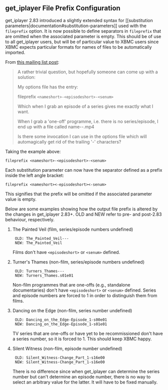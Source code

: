 ## get_iplayer File Prefix Configuration

get_iplayer 2.83 introduced a slightly extended syntax for [[substitution parameters|documentation#substitution-parameters]] used with the `fileprefix` option.  It is now possible to define separators in `fileprefix` that are omitted when the associated parameter is empty.  This should be of use to all get_iplayer users, but will be of particular value to XBMC users since XBMC expects particular formats for names of files to be automatically imported.

From [this mailing list post](http://www.mail-archive.com/get_iplayer@lists.infradead.org/msg03745.html):

>A rather trivial question, but hopefully someone can come up with a solution:
>
>My options file has the entry:
>
>fileprefix `<nameshort>-<episodeshort>-<senum>`
>
>Which when I grab an episode of a series gives me exactly what I want.
>
>When I grab a 'one-off' programme, i.e. there is no series/episode, I end up with a file called name--.mp4
>
>Is there some invocation I can use in the options file which will automagically get rid of the trailing '-' characters?

Taking the example above:

	fileprefix <nameshort>-<episodeshort>-<senum>

Each substitution parameter can now have the separator defined as a prefix inside the left angle bracket:

	fileprefix <nameshort><-episodeshort><-senum>

This signifies that the prefix will be omitted if the associated parameter value is empty.

Below are some examples showing how the output file prefix is altered by the changes in get_iplayer 2.83+.  OLD and NEW refer to pre- and post-2.83 behaviour, respectively.

1. The Painted Veil (film, series/episode numbers undefined)

		OLD: The_Painted_Veil---
		NEW: The_Painted_Veil

	Films don't have `<episodeshort>` or `<senum>` defined.

2. Turner's Thames (non-film, series/episode numbers undefined)

		OLD: Turners_Thames---
		NEW: Turners_Thames.s01e01

	Non-film programmes that are one-offs (e.g., standalone documentaries) don't have `<episodeshort>` or `<senum>` defined. Series and episode numbers are forced to 1 in order to distinguish them from films.

3. Dancing on the Edge (non-film, series number undefined)

		OLD: Dancing_on_the_Edge-Episode_1-s00e01
		NEW: Dancing_on_the_Edge-Episode_1-s01e01

	TV series that are one-offs or have yet to be recommissioned don't have a series number, so it is forced to 1. This should keep XBMC happy.

4. Silent Witness (non-film, episode number undefined)

		OLD: Silent_Witness-Change_Part_1-s16e00
		NEW: Silent_Witness-Change_Part_1-s16e00

	There is no difference since when get_iplayer can determine the series number but can't determine an episode number, there is no way to select an arbitrary value for the latter. It will have to be fixed manually.